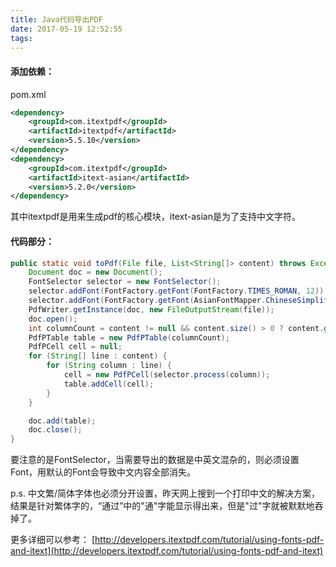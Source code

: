 ```yaml
---
title: Java代码导出PDF
date: 2017-05-19 12:52:55
tags:
---
```


#### 添加依赖：
pom.xml
```xml
<dependency>
    <groupId>com.itextpdf</groupId>
    <artifactId>itextpdf</artifactId>
    <version>5.5.10</version>
</dependency>
<dependency>
    <groupId>com.itextpdf</groupId>
    <artifactId>itext-asian</artifactId>
    <version>5.2.0</version>
</dependency>
```
其中itextpdf是用来生成pdf的核心模块，itext-asian是为了支持中文字符。
<!-- more -->
#### 代码部分：
```java
public static void toPdf(File file, List<String[]> content) throws Exception {
    Document doc = new Document();
    FontSelector selector = new FontSelector();
    selector.addFont(FontFactory.getFont(FontFactory.TIMES_ROMAN, 12));
    selector.addFont(FontFactory.getFont(AsianFontMapper.ChineseSimplifiedFont, AsianFontMapper.ChineseSimplifiedEncoding_H, BaseFont.NOT_EMBEDDED));
    PdfWriter.getInstance(doc, new FileOutputStream(file));
    doc.open();
    int columnCount = content != null && content.size() > 0 ? content.get(0).length: 0;
    PdfPTable table = new PdfPTable(columnCount);
    PdfPCell cell = null;
    for (String[] line : content) {
        for (String column : line) {
            cell = new PdfPCell(selector.process(column));
            table.addCell(cell);
        }
    }

    doc.add(table);
    doc.close();
}
```

要注意的是FontSelector，当需要导出的数据是中英文混杂的，则必须设置Font，用默认的Font会导致中文内容全部消失。

p.s. 中文繁/简体字体也必须分开设置，昨天网上搜到一个打印中文的解决方案，结果是针对繁体字的，“通过”中的"通"字能显示得出来，但是"过"字就被默默地吞掉了。

更多详细可以参考：
[http://developers.itextpdf.com/tutorial/using-fonts-pdf-and-itext](http://developers.itextpdf.com/tutorial/using-fonts-pdf-and-itext)
